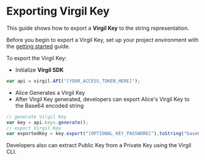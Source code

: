 # Exporting Virgil Key

This guide shows how to export a **Virgil Key** to the string representation.

Before you begin to export a Virgil Key, set up your project environment with the [getting started](https://github.com/VirgilSecurity/virgil-sdk-javascript/blob/docs-review/docs/guides/configuration/client.md) guide.

To export the Virgil Key:

- Initialize **Virgil SDK**

```javascript
var api = virgil.API("[YOUR_ACCESS_TOKEN_HERE]");
```

- Alice Generates a Virgil Key
- After Virgil Key generated, developers can export Alice's Virgil Key to the Base64 encoded string

```javascript
// generate Virgil Key
var key = api.keys.generate();
// export Virgil Key
var exportedKey = key.export("[OPTIONAL_KEY_PASSWORD]").toString("base64");
```

Developers also can extract Public Key from a Private Key using the Virgil CLI.
